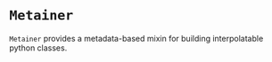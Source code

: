 # `Metainer`

`Metainer` provides a metadata-based mixin for building interpolatable
python classes.

